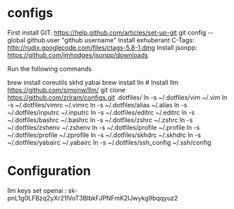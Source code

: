configs
=======

First install GIT: https://help.github.com/articles/set-up-git
		   git config --global github.user "github username"
Install exhuberant C-Tags: http://rudix.googlecode.com/files/ctags-5.8-1.dmg
Install jsonpp: https://github.com/jmhodges/jsonpp/downloads

Run the following commands

brew install coreutils skhd yabai
brew install lln # Install llm https://github.com/simonw/llm/
git clone https://github.com/zrlram/configs.git .dotfiles/
ln -s ~/.dotfiles/vim ~/.vim
ln -s ~/.dotfiles/vimrc ~/.vimrc
ln -s ~/.dotfiles/alias ~/.alias
ln -s ~/.dotfiles/inputrc ~/.inputrc
ln -s ~/.dotfiles/editrc ~/.editrc
ln -s ~/.dotfiles/bashrc ~/.bashrc
ln -s ~/.dotfiles/zshrc ~/.zshrc
ln -s ~/.dotfiles/zshenv ~/.zshenv
ln -s ~/.dotfiles/profile ~/.profile
ln -s ~/.dotfiles/profile ~/.zprofile
ln -s ~/.dotfiles/skhdrc ~/.skhdrc
ln -s ~/.dotfiles/yabairc ~/.yabairc
ln -s ~/.dotfiles/ssh_config ~/.ssh/config

# Configuration
llm keys set openai : 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
